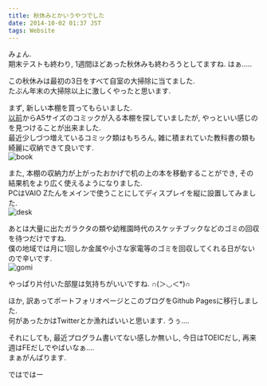```yaml
---
title: 秋休みとかいうやつでした
date: 2014-10-02 01:37 JST
tags: Website
---
```


みょん.  
期末テストも終わり, 1週間ほどあった秋休みも終わろうとしてますね. はぁ.....

この秋休みは最初の3日をすべて自室の大掃除に当てました.  
たぶん年末の大掃除以上に激しくやったと思います.

まず, 新しい本棚を買ってもらいました.  
[以前](/blog/2014-02-04/entry/)からA5サイズのコミックが入る本棚を探していましたが, やっといい感じのを見つけることが出来ました.  
最近少しづつ増えているコミック類はもちろん, 雑に積まれていた教科書の類も綺麗に収納できて良いです.  
![book](https://lh3.googleusercontent.com/-ebcGf8KoeV4/VCwwnJ2yC6I/AAAAAAAADjI/lvXYI7Yo9d0/s640/IMG_2541.JPG)

また, 本棚の収納力が上がったおかげで机の上の本を移動することができ, その結果机をより広く使えるようになりました.  
PCはVAIO Zたんをメインで使うことにしてディスプレイを縦に設置してみました.  
![desk](https://lh4.googleusercontent.com/-2bXF2XgIN-k/VCwwphjhBPI/AAAAAAAADjQ/4DoevBl7y68/s640/IMG_2540.JPG)

あとは大量に出たガラクタの類や幼稚園時代のスケッチブックなどのゴミの回収を待つだけですね.  
僕の地域では月に1回しか金属や小さな家電等のゴミを回収してくれる日がないので辛いです.  
![gomi](https://lh3.googleusercontent.com/-rkSDBBp4nHc/VCwwh4PnL0I/AAAAAAAADjA/852wtrk1mMs/s640/IMG_2543.JPG)

やっぱり片付いた部屋は気持ちがいいですね. ∩(＞◡＜\*)∩

ほか, 訳あってポートフォリオページとこのブログをGithub Pagesに移行しました.  
何があったかはTwitterとか漁ればいいと思います. うぅ....

それにしても, 最近プログラム書いてない感しか無いし, 今日はTOEICだし, 再来週はFEだしでやばいなぁ....  
まぁがんばります.

ではではー
